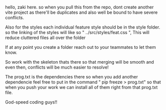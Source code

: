 


hello, zaki here.
so when you pull this from the repo, dont create another vite project as there'll be duplicates and also well be bound to have severe conflicts.

Also for the styles each individual feature style should be in the style folder. so the linking of the styles will like so  "  ../src/styles/feat.css ",
This will reduce cluttered files all over the folder

If at any point you create a folder reach out to your teammates to let them know.

So work with the skeleton thats there so that merging will be smooth and even then, conflicts will be much easier to resolve!

The prog.txt is the dependencies there so when you add another dependencie feel free to put in the command
" pip freeze > prog.txt"
so that when you push your work we can install all of them right from that prog.txt file.

God-speed coding guys!!